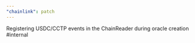 ```yaml
---
"chainlink": patch
---
```


Registering USDC/CCTP events in the ChainReader during oracle creation #internal
